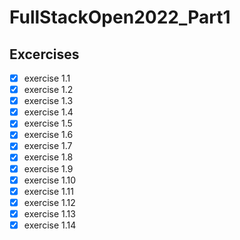 # FullStackOpen2022_Part1

## Excercises
- [x] exercise 1.1
- [x] exercise 1.2
- [x] exercise 1.3
- [x] exercise 1.4
- [x] exercise 1.5
- [x] exercise 1.6
- [x] exercise 1.7
- [x] exercise 1.8
- [x] exercise 1.9
- [x] exercise 1.10
- [x] exercise 1.11
- [x] exercise 1.12
- [x] exercise 1.13
- [x] exercise 1.14
